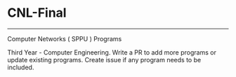 # CNL-Final
---------------------
Computer Networks ( SPPU ) Programs


Third Year - Computer Engineering.
Write a PR to add more programs or update existing programs.
Create issue if any program needs to be included.




